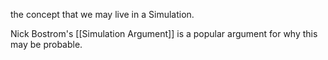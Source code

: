 the concept that we may live in a Simulation.

Nick Bostrom's [[Simulation Argument]] is a popular argument for why this may be probable.
